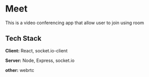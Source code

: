 # Meet

This is a video conferencing app that allow user to join using room


## Tech Stack

**Client:** React, socket.io-client

**Server:** Node, Express, socket.io

**other:** webrtc